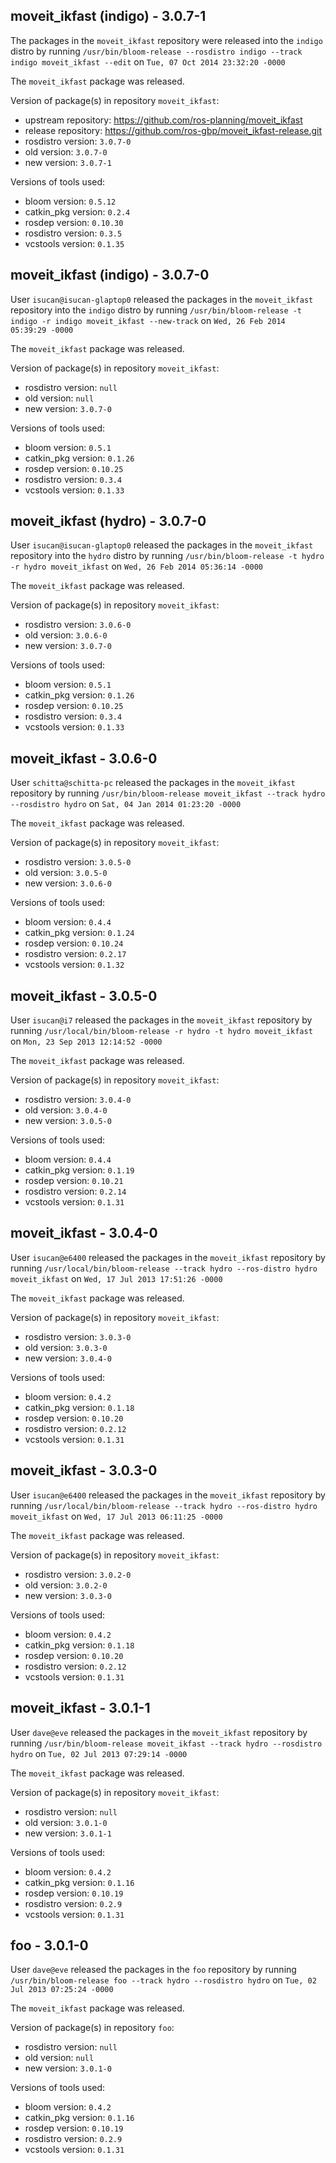 ## moveit_ikfast (indigo) - 3.0.7-1

The packages in the `moveit_ikfast` repository were released into the `indigo` distro by running `/usr/bin/bloom-release --rosdistro indigo --track indigo moveit_ikfast --edit` on `Tue, 07 Oct 2014 23:32:20 -0000`

The `moveit_ikfast` package was released.

Version of package(s) in repository `moveit_ikfast`:
- upstream repository: https://github.com/ros-planning/moveit_ikfast
- release repository: https://github.com/ros-gbp/moveit_ikfast-release.git
- rosdistro version: `3.0.7-0`
- old version: `3.0.7-0`
- new version: `3.0.7-1`

Versions of tools used:
- bloom version: `0.5.12`
- catkin_pkg version: `0.2.4`
- rosdep version: `0.10.30`
- rosdistro version: `0.3.5`
- vcstools version: `0.1.35`


## moveit_ikfast (indigo) - 3.0.7-0

User `isucan@isucan-glaptop0` released the packages in the `moveit_ikfast` repository into the `indigo` distro by running `/usr/bin/bloom-release -t indigo -r indigo moveit_ikfast --new-track` on `Wed, 26 Feb 2014 05:39:29 -0000`

The `moveit_ikfast` package was released.

Version of package(s) in repository `moveit_ikfast`:
- rosdistro version: `null`
- old version: `null`
- new version: `3.0.7-0`

Versions of tools used:
- bloom version: `0.5.1`
- catkin_pkg version: `0.1.26`
- rosdep version: `0.10.25`
- rosdistro version: `0.3.4`
- vcstools version: `0.1.33`


## moveit_ikfast (hydro) - 3.0.7-0

User `isucan@isucan-glaptop0` released the packages in the `moveit_ikfast` repository into the `hydro` distro by running `/usr/bin/bloom-release -t hydro -r hydro moveit_ikfast` on `Wed, 26 Feb 2014 05:36:14 -0000`

The `moveit_ikfast` package was released.

Version of package(s) in repository `moveit_ikfast`:
- rosdistro version: `3.0.6-0`
- old version: `3.0.6-0`
- new version: `3.0.7-0`

Versions of tools used:
- bloom version: `0.5.1`
- catkin_pkg version: `0.1.26`
- rosdep version: `0.10.25`
- rosdistro version: `0.3.4`
- vcstools version: `0.1.33`


## moveit_ikfast - 3.0.6-0

User `schitta@schitta-pc` released the packages in the `moveit_ikfast` repository by running `/usr/bin/bloom-release moveit_ikfast --track hydro --rosdistro hydro` on `Sat, 04 Jan 2014 01:23:20 -0000`

The `moveit_ikfast` package was released.

Version of package(s) in repository `moveit_ikfast`:
- rosdistro version: `3.0.5-0`
- old version: `3.0.5-0`
- new version: `3.0.6-0`

Versions of tools used:
- bloom version: `0.4.4`
- catkin_pkg version: `0.1.24`
- rosdep version: `0.10.24`
- rosdistro version: `0.2.17`
- vcstools version: `0.1.32`


## moveit_ikfast - 3.0.5-0

User `isucan@i7` released the packages in the `moveit_ikfast` repository by running `/usr/local/bin/bloom-release -r hydro -t hydro moveit_ikfast` on `Mon, 23 Sep 2013 12:14:52 -0000`

The `moveit_ikfast` package was released.

Version of package(s) in repository `moveit_ikfast`:
- rosdistro version: `3.0.4-0`
- old version: `3.0.4-0`
- new version: `3.0.5-0`

Versions of tools used:
- bloom version: `0.4.4`
- catkin_pkg version: `0.1.19`
- rosdep version: `0.10.21`
- rosdistro version: `0.2.14`
- vcstools version: `0.1.31`


## moveit_ikfast - 3.0.4-0

User `isucan@e6400` released the packages in the `moveit_ikfast` repository by running `/usr/local/bin/bloom-release --track hydro --ros-distro hydro moveit_ikfast` on `Wed, 17 Jul 2013 17:51:26 -0000`

The `moveit_ikfast` package was released.

Version of package(s) in repository `moveit_ikfast`:
- rosdistro version: `3.0.3-0`
- old version: `3.0.3-0`
- new version: `3.0.4-0`

Versions of tools used:
- bloom version: `0.4.2`
- catkin_pkg version: `0.1.18`
- rosdep version: `0.10.20`
- rosdistro version: `0.2.12`
- vcstools version: `0.1.31`


## moveit_ikfast - 3.0.3-0

User `isucan@e6400` released the packages in the `moveit_ikfast` repository by running `/usr/local/bin/bloom-release --track hydro --ros-distro hydro moveit_ikfast` on `Wed, 17 Jul 2013 06:11:25 -0000`

The `moveit_ikfast` package was released.

Version of package(s) in repository `moveit_ikfast`:
- rosdistro version: `3.0.2-0`
- old version: `3.0.2-0`
- new version: `3.0.3-0`

Versions of tools used:
- bloom version: `0.4.2`
- catkin_pkg version: `0.1.18`
- rosdep version: `0.10.20`
- rosdistro version: `0.2.12`
- vcstools version: `0.1.31`


## moveit_ikfast - 3.0.1-1

User `dave@eve` released the packages in the `moveit_ikfast` repository by running `/usr/bin/bloom-release moveit_ikfast --track hydro --rosdistro hydro` on `Tue, 02 Jul 2013 07:29:14 -0000`

The `moveit_ikfast` package was released.

Version of package(s) in repository `moveit_ikfast`:
- rosdistro version: `null`
- old version: `3.0.1-0`
- new version: `3.0.1-1`

Versions of tools used:
- bloom version: `0.4.2`
- catkin_pkg version: `0.1.16`
- rosdep version: `0.10.19`
- rosdistro version: `0.2.9`
- vcstools version: `0.1.31`


## foo - 3.0.1-0

User `dave@eve` released the packages in the `foo` repository by running `/usr/bin/bloom-release foo --track hydro --rosdistro hydro` on `Tue, 02 Jul 2013 07:25:24 -0000`

The `moveit_ikfast` package was released.

Version of package(s) in repository `foo`:
- rosdistro version: `null`
- old version: `null`
- new version: `3.0.1-0`

Versions of tools used:
- bloom version: `0.4.2`
- catkin_pkg version: `0.1.16`
- rosdep version: `0.10.19`
- rosdistro version: `0.2.9`
- vcstools version: `0.1.31`


